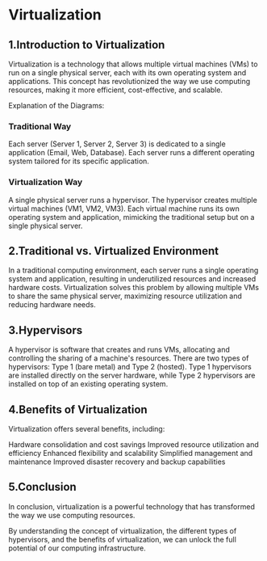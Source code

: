 # Virtualization

## 1.Introduction to Virtualization

Virtualization is a technology that allows multiple virtual machines (VMs) to run on a single physical server,
each with its own operating system and applications.
This concept has revolutionized the way we use computing resources, making it more efficient, cost-effective, and scalable.

Explanation of the Diagrams:

### Traditional Way

Each server (Server 1, Server 2, Server 3) is dedicated to a single application (Email, Web, Database).
Each server runs a different operating system tailored for its specific application.

### Virtualization Way

A single physical server runs a hypervisor.
The hypervisor creates multiple virtual machines (VM1, VM2, VM3).
Each virtual machine runs its own operating system and application, mimicking the traditional setup but on a single physical server.

## 2.Traditional vs. Virtualized Environment

In a traditional computing environment, each server runs a single operating system and application,
resulting in underutilized resources and increased hardware costs.
Virtualization solves this problem by allowing multiple VMs to share the same physical server,
maximizing resource utilization and reducing hardware needs.

## 3.Hypervisors

A hypervisor is software that creates and runs VMs, allocating and controlling the sharing of a machine's resources.
There are two types of hypervisors: Type 1 (bare metal) and Type 2 (hosted).
Type 1 hypervisors are installed directly on the server hardware,
while Type 2 hypervisors are installed on top of an existing operating system.

## 4.Benefits of Virtualization

Virtualization offers several benefits, including:

Hardware consolidation and cost savings
Improved resource utilization and efficiency
Enhanced flexibility and scalability
Simplified management and maintenance
Improved disaster recovery and backup capabilities

## 5.Conclusion

In conclusion, virtualization is a powerful technology that has transformed the way we use computing resources.

By understanding the concept of virtualization, the different types of hypervisors, and the benefits of virtualization,
we can unlock the full potential of our computing infrastructure.
